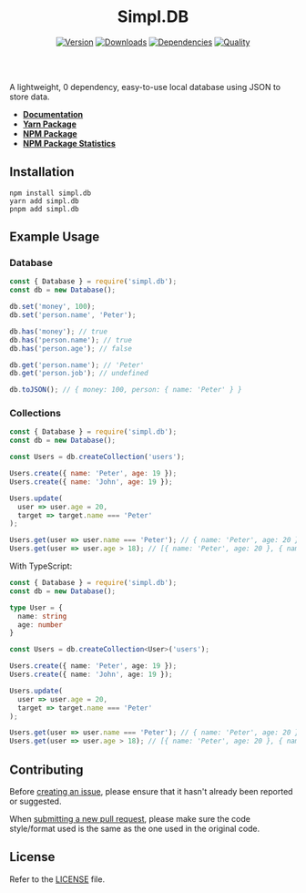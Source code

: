 <div align="center">
  <h1>Simpl.DB</h1>
  <p>
    <a href="https://www.npmjs.com/package/simpl.db"><img src="https://img.shields.io/npm/v/simpl.db.svg?color=3884FF&label=version" alt="Version" /></a>
    <a href="https://www.npmjs.com/package/simpl.db"><img src="https://img.shields.io/npm/dt/simpl.db.svg?color=3884FF" alt="Downloads" /></a>
    <a href="https://www.npmjs.com/package/simpl.db"><img src="https://img.shields.io/badge/dependencies-0-brightgreen?color=3884FF" alt="Dependencies" /></a>
    <a href="https://packagequality.com/#?package=simpl.db"><img src="https://packagequality.com/shield/simpl.db.svg?color=3dd164" alt="Quality" /></a>
  </p>
  <br><br>
</div>

A lightweight, 0 dependency, easy-to-use local database using JSON to store data.

- **[Documentation](https://simpldb.gitbook.io/docs/)**
- **[Yarn Package](https://yarnpkg.com/package/simpl.db)**
- **[NPM Package](https://npmjs.com/package/simpl.db)**
- **[NPM Package Statistics](https://npm-stat.com/charts.html?package=simpl.db&from=2021-05-07)**

Installation
------------

```sh-session
npm install simpl.db
yarn add simpl.db
pnpm add simpl.db
```

Example Usage
-------------

<h3>Database</h3>

```js
const { Database } = require('simpl.db');
const db = new Database();

db.set('money', 100);
db.set('person.name', 'Peter');

db.has('money'); // true
db.has('person.name'); // true
db.has('person.age'); // false

db.get('person.name'); // 'Peter'
db.get('person.job'); // undefined

db.toJSON(); // { money: 100, person: { name: 'Peter' } }
```

<h3>Collections</h3>

```js
const { Database } = require('simpl.db');
const db = new Database();

const Users = db.createCollection('users');

Users.create({ name: 'Peter', age: 19 });
Users.create({ name: 'John', age: 19 });

Users.update(
  user => user.age = 20,
  target => target.name === 'Peter'
);

Users.get(user => user.name === 'Peter'); // { name: 'Peter', age: 20 }
Users.get(user => user.age > 18); // [{ name: 'Peter', age: 20 }, { name: 'John', age: 19 }]
```

<p>With TypeScript:</p>

```ts
const { Database } = require('simpl.db');
const db = new Database();

type User = {
  name: string
  age: number
}

const Users = db.createCollection<User>('users');

Users.create({ name: 'Peter', age: 19 });
Users.create({ name: 'John', age: 19 });

Users.update(
  user => user.age = 20,
  target => target.name === 'Peter'
);

Users.get(user => user.name === 'Peter'); // { name: 'Peter', age: 20 }
Users.get(user => user.age > 18); // [{ name: 'Peter', age: 20 }, { name: 'John', age: 19 }]
```

Contributing
------------

Before [creating an issue](https://github.com/5antos/simpl.db/issues), please ensure that it hasn't already been reported or suggested.

When [submitting a new pull request](https://github.com/5antos/simpl.db/pulls), please make sure the code style/format used is the same as the one used in the original code.

License
-------

Refer to the [LICENSE](LICENSE) file.
